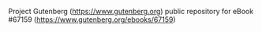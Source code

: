 Project Gutenberg (https://www.gutenberg.org) public repository for
eBook #67159 (https://www.gutenberg.org/ebooks/67159)

